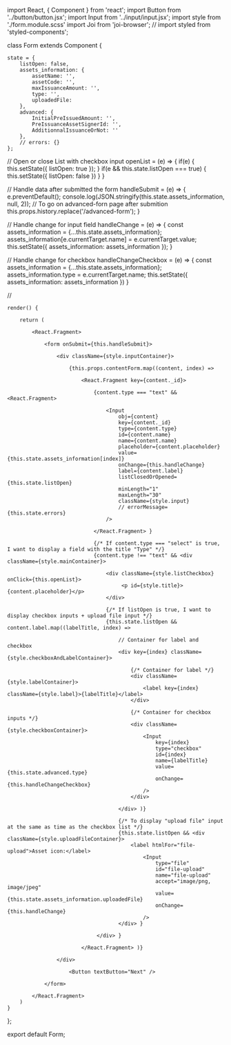 import React, { Component } from 'react';
import Button from '../button/button.jsx';
import Input from '../input/input.jsx';
import style from './form.module.scss'
import Joi from 'joi-browser';
// import styled from 'styled-components';

class Form extends Component {

    state = {
        listOpen: false,
        assets_information: {
            assetName: '',
            assetCode: '',
            maxIssuanceAmount: '',
            type: '',
            uploadedFile: 
        },
        advanced: {
            InitialPreIssuedAmount: '',
            PreIssuanceAssetSignerId: '',
            AdditionnalIssuanceOrNot: ''
        },
        // errors: {}
    };


// Open or close List with checkbox input 
    openList = (e) => {
        if(e) {
            this.setState({
                listOpen: true
            });
        }
        if(e && this.state.listOpen === true) {
            this.setState({
                listOpen: false
            })
        }
    }

// Handle data after submitted the form 
    handleSubmit = (e) => {
        e.preventDefault();
        console.log(JSON.stringify(this.state.assets_information, null, 2));
        // To go on advanced-forn page after submition
        this.props.history.replace('/advanced-form');
    }

// Handle change for input field
    handleChange = (e) => {
        const assets_information = {...this.state.assets_information};
        assets_information[e.currentTarget.name] = e.currentTarget.value;
        this.setState({
            assets_information: assets_information
        });
    }

// Handle change for checkbox
    handleChangeCheckbox = (e) => {
        const assets_information = {...this.state.assets_information};
        assets_information.type = e.currentTarget.name;
        this.setState({
            assets_information: assets_information
        })
    }

// 

    render() {

        return (

            <React.Fragment>

                <form onSubmit={this.handleSubmit}>
                    
                    <div className={style.inputContainer}>

                        {this.props.contentForm.map((content, index) => 

                            <React.Fragment key={content._id}>

                                {content.type === "text" && <React.Fragment>

                                    <Input 
                                        obj={content}
                                        key={content._id} 
                                        type={content.type} 
                                        id={content.name}
                                        name={content.name}
                                        placeholder={content.placeholder} 
                                        value={this.state.assets_information[index]}
                                        onChange={this.handleChange}
                                        label={content.label}
                                        listClosedOrOpened={this.state.listOpen}
                                        minLength="1"
                                        maxLength="30"
                                        className={style.input}
                                        // errorMessage={this.state.errors}
                                    />

                                </React.Fragment> }

                                {/* If content.type === "select" is true, I want to display a field with the title "Type" */}
                                {content.type !== "text" && <div className={style.mainContainer}>

                                    <div className={style.listCheckbox} onClick={this.openList}>
                                         <p id={style.title}>{content.placeholder}</p>
                                    </div>

                                    {/* If listOpen is true, I want to display checkbox inputs + upload file input */}
                                    {this.state.listOpen && content.label.map((labelTitle, index) =>

                                        // Container for label and checkbox
                                        <div key={index} className={style.checkboxAndLabelContainer}>

                                            {/* Container for label */}
                                            <div className={style.labelContainer}>
                                                <label key={index} className={style.label}>{labelTitle}</label>
                                            </div>

                                            {/* Container for checkbox inputs */}
                                            <div className={style.checkboxContainer}>
                                                <Input
                                                    key={index} 
                                                    type="checkbox"
                                                    id={index}
                                                    name={labelTitle}
                                                    value={this.state.advanced.type} 
                                                    onChange={this.handleChangeCheckbox} 
                                                />
                                            </div>

                                        </div> )}

                                        {/* To display "upload file" input at the same as time as the checkbox list */}
                                        {this.state.listOpen && <div className={style.uploadFileContainer}>
                                            <label htmlFor="file-upload">Asset icon:</label>
                                                <Input
                                                    type="file"
                                                    id="file-upload" 
                                                    name="file-upload"
                                                    accept="image/png, image/jpeg"
                                                    value={this.state.assets_information.uploadedFile} 
                                                    onChange={this.handleChange} 
                                                />
                                        </div> }
                                
                                 </div> }

                            </React.Fragment> )}

                    </div>

                        <Button textButton="Next" />

                </form>

            </React.Fragment>
        )
    }

};

export default Form;
